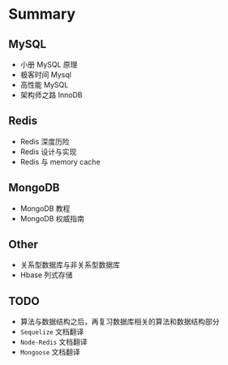 # Summary
## MySQL
- 小册 MySQL 原理
- 极客时间 Mysql
- 高性能 MySQL
- 架构师之路 InnoDB
## Redis
- Redis 深度历险
- Redis 设计与实现
- Redis 与 memory cache

## MongoDB
- MongoDB 教程
- MongoDB 权威指南

## Other
- 关系型数据库与非关系型数据库
- Hbase 列式存储

## TODO
- 算法与数据结构之后，再复习数据库相关的算法和数据结构部分
- `Sequelize` 文档翻译
- `Node-Redis` 文档翻译
- `Mongoose` 文档翻译